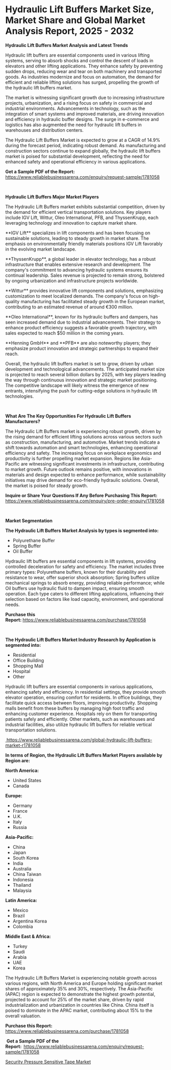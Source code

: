 <p><h1>Hydraulic Lift Buffers Market Size, Market Share and Global Market Analysis Report, 2025 - 2032</h1></p><p><strong>Hydraulic Lift Buffers Market Analysis and Latest Trends</strong></p>
<p><p>Hydraulic lift buffers are essential components used in various lifting systems, serving to absorb shocks and control the descent of loads in elevators and other lifting applications. They enhance safety by preventing sudden drops, reducing wear and tear on both machinery and transported goods. As industries modernize and focus on automation, the demand for efficient and reliable lifting solutions has surged, propelling the growth of the hydraulic lift buffers market.</p><p>The market is witnessing significant growth due to increasing infrastructure projects, urbanization, and a rising focus on safety in commercial and industrial environments. Advancements in technology, such as the integration of smart systems and improved materials, are driving innovation and efficiency in hydraulic buffer designs. The surge in e-commerce and logistics has also augmented the need for hydraulic lift buffers in warehouses and distribution centers.</p><p>The Hydraulic Lift Buffers Market is expected to grow at a CAGR of 14.9% during the forecast period, indicating robust demand. As manufacturing and construction sectors continue to expand globally, the hydraulic lift buffers market is poised for substantial development, reflecting the need for enhanced safety and operational efficiency in various applications.</p></p>
<p><strong>Get a Sample PDF of the Report:&nbsp;</strong> <a href="https://www.reliablebusinessarena.com/enquiry/request-sample/1781058?utm_campaign=1891&utm_medium=2&utm_source=Github&utm_content=ia&utm_term=25032025&utm_id=hydraulic-lift-buffers">https://www.reliablebusinessarena.com/enquiry/request-sample/1781058</a></p>
<p>&nbsp;</p>
<p><strong>Hydraulic Lift Buffers Major Market Players</strong></p>
<p><p>The Hydraulic Lift Buffers market exhibits substantial competition, driven by the demand for efficient vertical transportation solutions. Key players include IGV Lift, Wittur, Oleo International, PFB, and ThyssenKrupp, each leveraging technology and innovation to capture market share.</p><p>**IGV Lift** specializes in lift components and has been focusing on sustainable solutions, leading to steady growth in market share. The emphasis on environmentally friendly materials positions IGV Lift favorably in the evolving market landscape.</p><p>**ThyssenKrupp**, a global leader in elevator technology, has a robust infrastructure that enables extensive research and development. The company's commitment to advancing hydraulic systems ensures its continual leadership. Sales revenue is projected to remain strong, bolstered by ongoing urbanization and infrastructure projects worldwide.</p><p>**Wittur** provides innovative lift components and solutions, emphasizing customization to meet localized demands. The company's focus on high-quality manufacturing has facilitated steady growth in the European market, contributing to an estimated revenue of around €300 million.</p><p>**Oleo International**, known for its hydraulic buffers and dampers, has seen increased demand due to industrial advancements. Their strategy to enhance product efficiency suggests a favorable growth trajectory, with sales expected to reach $50 million in the coming years.</p><p>**Henning GmbH** and **PFB** are also noteworthy players; they emphasize product innovation and strategic partnerships to expand their reach.</p><p>Overall, the hydraulic lift buffers market is set to grow, driven by urban development and technological advancements. The anticipated market size is projected to reach several billion dollars by 2025, with key players leading the way through continuous innovation and strategic market positioning. The competitive landscape will likely witness the emergence of new entrants, intensifying the push for cutting-edge solutions in hydraulic lift technologies.</p></p>
<p>&nbsp;</p>
<p><strong>What Are The Key Opportunities For Hydraulic Lift Buffers Manufacturers?</strong></p>
<p><p>The Hydraulic Lift Buffers market is experiencing robust growth, driven by the rising demand for efficient lifting solutions across various sectors such as construction, manufacturing, and automotive. Market trends indicate a shift towards automation and smart technologies, enhancing operational efficiency and safety. The increasing focus on workplace ergonomics and productivity is further propelling market expansion. Regions like Asia-Pacific are witnessing significant investments in infrastructure, contributing to market growth. Future outlook remains positive, with innovations in materials and design expected to enhance performance, while sustainability initiatives may drive demand for eco-friendly hydraulic solutions. Overall, the market is poised for steady growth.</p></p>
<p><strong>Inquire or Share Your Questions If Any Before Purchasing This Report:</strong> <a href="https://www.reliablebusinessarena.com/enquiry/pre-order-enquiry/1781058?utm_campaign=1891&utm_medium=2&utm_source=Github&utm_content=ia&utm_term=25032025&utm_id=hydraulic-lift-buffers">https://www.reliablebusinessarena.com/enquiry/pre-order-enquiry/1781058</a></p>
<p>&nbsp;</p>
<p><strong>Market Segmentation</strong></p>
<p><strong>The Hydraulic Lift Buffers Market Analysis by types is segmented into:</strong></p>
<p><ul><li>Polyurethane Buffer</li><li>Spring Buffer</li><li>Oil Buffer</li></ul></p>
<p><p>Hydraulic lift buffers are essential components in lift systems, providing controlled deceleration for safety and efficiency. The market includes three primary types: Polyurethane buffers, known for their durability and resistance to wear, offer superior shock absorption; Spring buffers utilize mechanical springs to absorb energy, providing reliable performance; while Oil buffers use hydraulic fluid to dampen impact, ensuring smooth operation. Each type caters to different lifting applications, influencing their selection based on factors like load capacity, environment, and operational needs.</p></p>
<p><strong>Purchase this Report:&nbsp;</strong><a href="https://www.reliablebusinessarena.com/purchase/1781058?utm_campaign=1891&utm_medium=2&utm_source=Github&utm_content=ia&utm_term=25032025&utm_id=hydraulic-lift-buffers">https://www.reliablebusinessarena.com/purchase/1781058</a></p>
<p>&nbsp;</p>
<p><strong>The Hydraulic Lift Buffers Market Industry Research by Application is segmented into:</strong></p>
<p><ul><li>Residential</li><li>Office Building</li><li>Shopping Mall</li><li>Hospital</li><li>Other</li></ul></p>
<p><p>Hydraulic lift buffers are essential components in various applications, enhancing safety and efficiency. In residential settings, they provide smooth elevator operation, ensuring comfort for residents. In office buildings, they facilitate quick access between floors, improving productivity. Shopping malls benefit from these buffers by managing high foot traffic and enhancing customer experience. Hospitals rely on them for transporting patients safely and efficiently. Other markets, such as warehouses and industrial facilities, also utilize hydraulic lift buffers for reliable vertical transportation solutions.</p></p>
<p><a href="https://www.reliablebusinessarena.com/global-hydraulic-lift-buffers-market-r1781058?utm_campaign=1891&utm_medium=2&utm_source=Github&utm_content=ia&utm_term=25032025&utm_id=hydraulic-lift-buffers">&nbsp;https://www.reliablebusinessarena.com/global-hydraulic-lift-buffers-market-r1781058</a></p>
<p><strong>In terms of Region, the Hydraulic Lift Buffers Market Players available by Region are:</strong></p>
<p>
    <p> <strong> North America: </strong>
        <ul>
            <li>United States</li>
            <li>Canada</li>
        </ul>
        </p> 
    <p> <strong> Europe: </strong>
        <ul>
            <li>Germany</li>
            <li>France</li>
            <li>U.K.</li>
            <li>Italy</li>
            <li>Russia</li>
        </ul>
        </p> 
    <p> <strong> Asia-Pacific: </strong>
        <ul>
            <li>China</li>
            <li>Japan</li>
            <li>South Korea</li>
            <li>India</li>
            <li>Australia</li>
            <li>China Taiwan</li>
            <li>Indonesia</li>
            <li>Thailand</li>
            <li>Malaysia</li>
        </ul>
        </p> 
    <p> <strong> Latin America: </strong>
        <ul>
            <li>Mexico</li>
            <li>Brazil</li>
            <li>Argentina Korea</li>
            <li>Colombia</li>
        </ul>
        </p> 
    <p> <strong> Middle East & Africa: </strong>
        <ul>
            <li>Turkey</li>
            <li>Saudi</li>
            <li>Arabia</li>
            <li>UAE</li>
            <li>Korea</li>
        </ul>
    </p>
    </p>
<p><p>The Hydraulic Lift Buffers Market is experiencing notable growth across various regions, with North America and Europe holding significant market shares of approximately 35% and 30%, respectively. The Asia-Pacific (APAC) region is expected to demonstrate the highest growth potential, projected to account for 25% of the market share, driven by rapid industrialization and urbanization in countries like China. China itself is poised to dominate in the APAC market, contributing about 15% to the overall valuation.</p></p>
<p><strong>Purchase this Report: </strong><a href="https://www.reliablebusinessarena.com/purchase/1781058?utm_campaign=1891&utm_medium=2&utm_source=Github&utm_content=ia&utm_term=25032025&utm_id=hydraulic-lift-buffers">https://www.reliablebusinessarena.com/purchase/1781058</a></p>
<p>&nbsp;<strong>Get a Sample PDF of the Report:&nbsp;&nbsp;</strong><a href="https://www.reliablebusinessarena.com/enquiry/request-sample/1781058?utm_campaign=1891&utm_medium=2&utm_source=Github&utm_content=ia&utm_term=25032025&utm_id=hydraulic-lift-buffers">https://www.reliablebusinessarena.com/enquiry/request-sample/1781058</a></p>
<p><strong></strong></p>
<p><p><a href="https://github.com/Krish2023na/Market-Research-Report-List-7/blob/main/security-pressure-sensitive-tape-market.md?utm_campaign=1891&utm_medium=2&utm_source=Github&utm_content=ia&utm_term=25032025&utm_id=hydraulic-lift-buffers">Security Pressure Sensitive Tape Market</a></p></p>